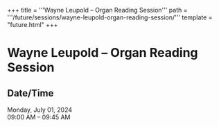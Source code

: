 +++
title = '''Wayne Leupold – Organ Reading Session'''
path = '''/future/sessions/wayne-leupold-organ-reading-session/'''
template = "future.html"
+++

<h1>Wayne Leupold – Organ Reading Session</h1>

<h2>Date/Time</h2>
<p>Monday, July 01, 2024<br>
09:00 AM – 09:45 AM</p>

